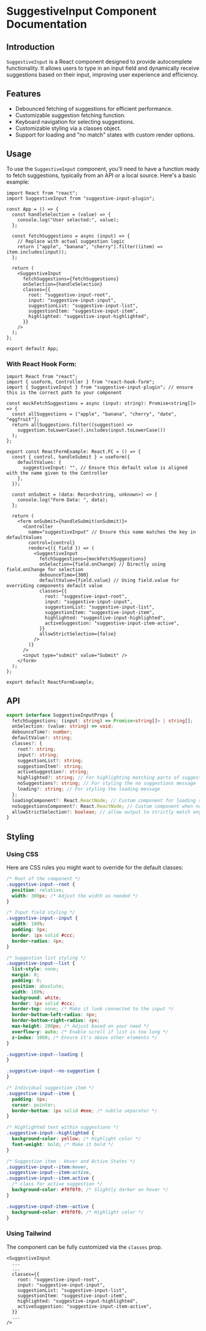 # SuggestiveInput Component Documentation

## Introduction

`SuggestiveInput` is a React component designed to provide autocomplete functionality. It allows users to type in an input field and dynamically receive suggestions based on their input, improving user experience and efficiency.

## Features

- Debounced fetching of suggestions for efficient performance.
- Customizable suggestion fetching function.
- Keyboard navigation for selecting suggestions.
- Customizable styling via a classes object.
- Support for loading and "no match" states with custom render options.

## Usage

To use the `SuggestiveInput` component, you'll need to have a function ready to fetch suggestions, typically from an API or a local source. Here's a basic example:

```tsx
import React from "react";
import SuggestiveInput from "suggestive-input-plugin";

const App = () => {
  const handleSelection = (value) => {
    console.log("User selected:", value);
  };

  const fetchSuggestions = async (input) => {
    // Replace with actual suggestion logic
    return ["apple", "banana", "cherry"].filter((item) => item.includes(input));
  };

  return (
    <SuggestiveInput
      fetchSuggestions={fetchSuggestions}
      onSelection={handleSelection}
      classes={{
        root: "suggestive-input-root",
        input: "suggestive-input-input",
        suggestionList: "suggestive-input-list",
        suggestionItem: "suggestive-input-item",
        highlighted: "suggestive-input-highlighted",
      }}
    />
  );
};

export default App;
```

### With React Hook Form:

```tsx
import React from "react";
import { useForm, Controller } from "react-hook-form";
import { SuggestiveInput } from "suggestive-input-plugin"; // ensure this is the correct path to your component

const mockFetchSuggestions = async (input: string): Promise<string[]> => {
  const allSuggestions = ["apple", "banana", "cherry", "date", "eggfruit"];
  return allSuggestions.filter((suggestion) =>
    suggestion.toLowerCase().includes(input.toLowerCase())
  );
};

export const ReactFormExample: React.FC = () => {
  const { control, handleSubmit } = useForm({
    defaultValues: {
      suggestiveInput: "", // Ensure this default value is aligned with the name given to the Controller
    },
  });

  const onSubmit = (data: Record<string, unknown>) => {
    console.log("Form Data: ", data);
  };

  return (
    <form onSubmit={handleSubmit(onSubmit)}>
      <Controller
        name="suggestiveInput" // Ensure this name matches the key in defaultValues
        control={control}
        render={({ field }) => (
          <SuggestiveInput
            fetchSuggestions={mockFetchSuggestions}
            onSelection={field.onChange} // Directly using field.onChange for selection
            debounceTime={300}
            defaultValue={field.value} // Using field.value for overriding components default value
            classes={{
              root: "suggestive-input-root",
              input: "suggestive-input-input",
              suggestionList: "suggestive-input-list",
              suggestionItem: "suggestive-input-item",
              highlighted: "suggestive-input-highlighted",
              activeSuggestion: "suggestive-input-item-active",
            }}
            allowStrictSelection={false}
          />
        )}
      />
      <input type="submit" value="Submit" />
    </form>
  );
};

export default ReactFormExample;
```

## API

```ts
export interface SuggestiveInputProps {
  fetchSuggestions: (input: string) => Promise<string[]> | string[];
  onSelection: (value: string) => void;
  debounceTime?: number;
  defaultValue?: string;
  classes?: {
    root?: string;
    input?: string;
    suggestionList?: string;
    suggestionItem?: string;
    activeSuggestion?: string;
    highlighted?: string; // For highlighting matching parts of suggestions
    noSuggestions?: string; // For styling the no suggestions message
    loading?: string; // For styling the loading message
  };
  loadingComponent?: React.ReactNode; // Custom component for loading state
  noSuggestionsComponent?: React.ReactNode; // Custom component when no suggestions found
  allowStrictSelection?: boolean; // allow output to strictly match any option from suggestions
}
```

## Styling

### Using CSS

Here are CSS rules you might want to override for the default classes:

```css
/* Root of the component */
.suggestive-input--root {
  position: relative;
  width: 300px; /* Adjust the width as needed */
}

/* Input field styling */
.suggestive-input--input {
  width: 100%;
  padding: 8px;
  border: 1px solid #ccc;
  border-radius: 4px;
}

/* Suggestion list styling */
.suggestive-input--list {
  list-style: none;
  margin: 0;
  padding: 0;
  position: absolute;
  width: 100%;
  background: white;
  border: 1px solid #ccc;
  border-top: none; /* Make it look connected to the input */
  border-bottom-left-radius: 4px;
  border-bottom-right-radius: 4px;
  max-height: 200px; /* Adjust based on your need */
  overflow-y: auto; /* Enable scroll if list is too long */
  z-index: 1000; /* Ensure it's above other elements */
}

.suggestive-input--loading {
}

.suggestive-input--no-suggestion {
}

/* Individual suggestion item */
.suggestive-input--item {
  padding: 8px;
  cursor: pointer;
  border-bottom: 1px solid #eee; /* subtle separator */
}

/* Highlighted text within suggestions */
.suggestive-input--highlighted {
  background-color: yellow; /* Highlight color */
  font-weight: bold; /* Make it bold */
}

/* Suggestion item - Hover and Active States */
.suggestive-input--item:hover,
.suggestive-input--item:active,
.suggestive-input--item.active {
  /* class for active suggestion */
  background-color: #f0f0f0; /* Slightly darker on hover */
}

.suggestive-input-item--active {
  background-color: #f0f0f0; /* Highlight color */
}
```

### Using Tailwind

The component can be fully customized via the `classes` prop.

```tsx
<SuggestiveInput
  ...
  ...
  classes={{
    root: "suggestive-input-root",
    input: "suggestive-input-input",
    suggestionList: "suggestive-input-list",
    suggestionItem: "suggestive-input-item",
    highlighted: "suggestive-input-highlighted",
    activeSuggestion: "suggestive-input-item-active",
  }}
  ...
/>
```
